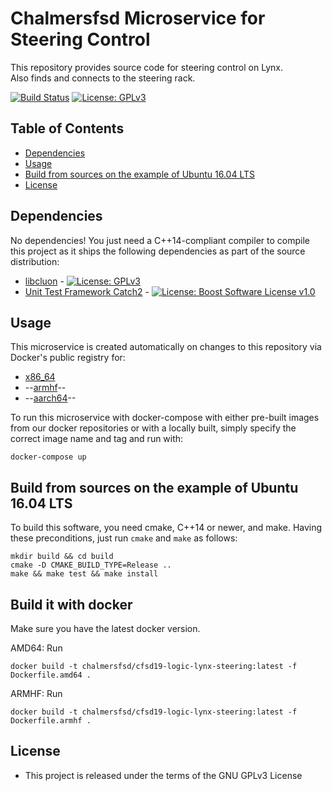# Chalmersfsd Microservice for Steering Control

This repository provides source code for steering control on Lynx.  
Also finds and connects to the steering rack.

[![Build Status](https://travis-ci.com/chalmersfsd/cfsd19-logic-lynx-steering.svg?branch=master)](https://travis-ci.com/chalmersfsd/cfsd19-logic-lynx-steering) [![License: GPLv3](https://img.shields.io/badge/license-GPL--3-blue.svg
)](https://www.gnu.org/licenses/gpl-3.0.txt)


## Table of Contents
* [Dependencies](#dependencies)
* [Usage](#usage)
* [Build from sources on the example of Ubuntu 16.04 LTS](#build-from-sources-on-the-example-of-ubuntu-1604-lts)
* [License](#license)


## Dependencies
No dependencies! You just need a C++14-compliant compiler to compile this project as it ships the following dependencies as part of the source distribution:

* [libcluon](https://github.com/chrberger/libcluon) - [![License: GPLv3](https://img.shields.io/badge/license-GPL--3-blue.svg
)](https://www.gnu.org/licenses/gpl-3.0.txt)
* [Unit Test Framework Catch2](https://github.com/catchorg/Catch2/releases/tag/v2.1.1) - [![License: Boost Software License v1.0](https://img.shields.io/badge/License-Boost%20v1-blue.svg)](http://www.boost.org/LICENSE_1_0.txt)


## Usage
This microservice is created automatically on changes to this repository via Docker's public registry for:
* [x86_64](https://hub.docker.com/r/chalmersrevere/opendlv.io-amd64/tags/)
* --[armhf](https://hub.docker.com/r/chalmersrevere/opendlv.io-armhf/tags/)--
* --[aarch64](https://hub.docker.com/r/chalmersrevere/opendlv.io-aarch64/tags/)--

To run this microservice with docker-compose with either pre-built images from our docker repositories or with a locally built, simply specify the correct image name and tag and run with:
```
docker-compose up
```

## Build from sources on the example of Ubuntu 16.04 LTS
To build this software, you need cmake, C++14 or newer, and make. Having these
preconditions, just run `cmake` and `make` as follows:

```
mkdir build && cd build
cmake -D CMAKE_BUILD_TYPE=Release ..
make && make test && make install
```

## Build it with docker
Make sure you have the latest docker version.

AMD64:
Run
```
docker build -t chalmersfsd/cfsd19-logic-lynx-steering:latest -f Dockerfile.amd64 .
```

ARMHF:
Run
```
docker build -t chalmersfsd/cfsd19-logic-lynx-steering:latest -f Dockerfile.armhf .
```

## License

* This project is released under the terms of the GNU GPLv3 License

